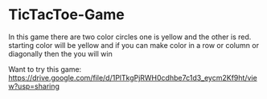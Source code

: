 # TicTacToe-Game
In this game there are two color circles one is yellow and the other is red. starting color will be yellow and if you can make color in a row or column or diagonally then the you will win

Want to try this game:
https://drive.google.com/file/d/1PlTkgPjRWH0cdhbe7c1d3_eycm2Kf9ht/view?usp=sharing

